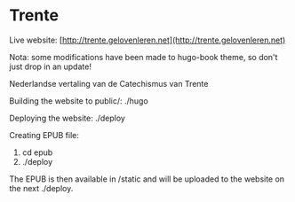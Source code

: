 # Trente

Live website: [http://trente.gelovenleren.net](http://trente.gelovenleren.net)

Nota: some modifications have been made to hugo-book theme, so don't just drop in an update!

Nederlandse vertaling van de Catechismus van Trente

Building the website to public/: ./hugo

Deploying the website: ./deploy

Creating EPUB file:

1. cd epub
2. ./deploy

The EPUB is then available in /static and will be uploaded to the website on the next ./deploy.
